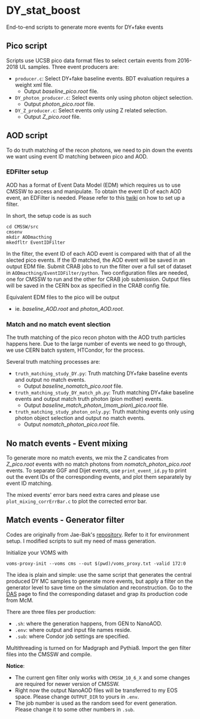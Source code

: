 # DY_stat_boost
End-to-end scripts to generate more events for DY+fake events
## Pico script
Scripts use UCSB pico data format files to select certain events from 2016-2018 UL samples. Three event producers are:

* `producer.c`: Select DY+fake baseline events. BDT evaluation requires a weight xml file.
  * Output _baseline_pico.root_ file.
* `DY_photon_producer.c`: Select events only using photon object selection.
  * Output _photon_pico.root_ file.
* `DY_Z_producer.c`: Select events only using Z related selection.
  * Output _Z_pico.root_ file.

## AOD script
To do truth matching of the recon photons, we need to pin down the events we want using event ID matching between pico and AOD.
### EDFilter setup
AOD has a format of Event Data Model (EDM) which requires us to use CMSSW to access and manipulate. To obtain the event ID of each AOD event, an EDFilter is needed. Please refer to this [twiki](https://twiki.cern.ch/twiki/bin/view/CMSPublic/SWGuideSkeletonCodeGenerator) on how to set up a filter.

In short, the setup code is as such
```
cd CMSSW/src
cmsenv
mkdir AODmacthing
mkedfltr EventIDFilter
```

In the filter, the event ID of each AOD event is compared with that of all the slected pico events. If the ID matched, the AOD event will be saved in an output EDM file. Submit CRAB jobs to run the filter over a full set of dataset in `AODmacthing/EventIDFilter/python`. Two configuration files are needed, one for CMSSW to run and the other for CRAB job submission. Output files will be saved in the CERN box as specified in the CRAB config file.

Equivalent EDM files to the pico will be output 
  * ie. _baseline_AOD.root_ and _photon_AOD.root_.

### Match and no match event slection
The truth matching of the pico recon photon with the AOD truth particles happens here. Due to the large number of events we need to go through, we use CERN batch system, HTCondor, for the process.

Several truth matching processes are:

* `truth_matching_study_DY.py`: Truth matching DY+fake baseline events and output no match events.
  * Output _baseline_nomatch_pico.root_ file.
* `truth_matching_study_DY_match_ph.py`: Truth matching DY+fake baseline events and output match truth photon (pion mother) events.
  * Output _baseline_match_photon__(_mom_pion_)__pico.root_ file.
* `truth_matching_study_photon_only.py`: Truth matching events only using photon object selection and output no match events.
  * Output _nomatch_photon_pico.root_ file.

## No match events - Event mixing
To generate more no match events, we mix the Z candicates from _Z_pico.root_ events with no match photons from _nomatch_photon_pico.root_ events. To separate GGF and Dijet events, use `print_event_id.py` to print out the event IDs of the corresponding events, and plot them separately by event ID matching.

The mixed events' error bars need extra cares and please use `plot_mixing_corrErrBar.c` to plot the corrected error bar.

## Match events - Generator filter
Codes are originally from Jae-Bak's [repository](https://github.com/jaebak/produceMC/tree/UL). Refer to it for environment setup. I modified scripts to suit my need of mass generation.

Initialize your VOMS with
```
voms-proxy-init --voms cms --out $(pwd)/voms_proxy.txt -valid 172:0
```

The idea is plain and simple: use the same script that generates the central produced DY MC samples to generate more events, but apply a filter on the generator level to save time on the simulation and reconstruction. Go to the [DAS](https://cmsweb.cern.ch/das/) page to find the corresponding dataset and grap its production code from McM.

There are three files per production:
* `.sh`: where the generation happens, from GEN to NanoAOD.
* `.env`: where output and input file names reside.
* `.sub`: where Condor job settings are specified.

Multithreading is turned on for Madgraph and Pythia8. Import the gen filter files into the CMSSW and compile. 

__Notice__:
* The current gen filter only works with `CMSSW_10_6_X` and some changes are required for newer version of CMSSW.
* Right now the output NanoAOD files will be transferred to my EOS space. Please change `OUTPUT_DIR` to yours in `.env`.
* The job number is used as the random seed for event generation. Please change it to some other numbers in `.sub`.
